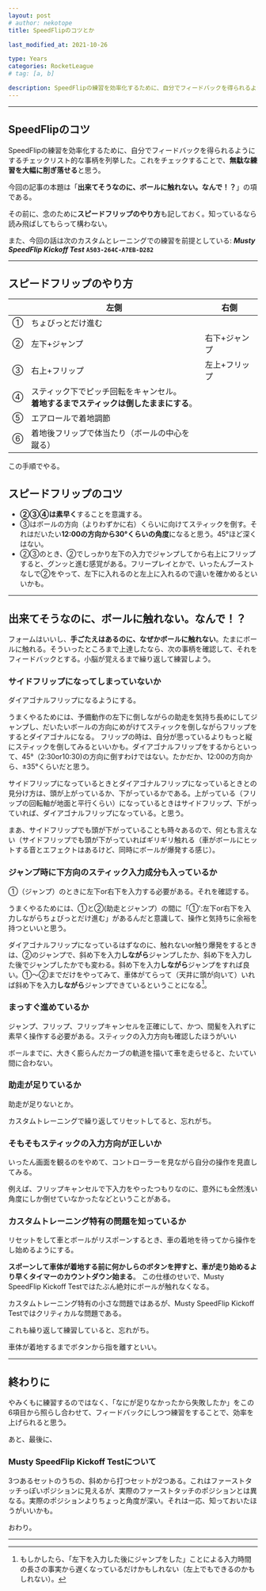 ```yaml
---
layout: post
# author: nekotope
title: SpeedFlipのコツとか

last_modified_at: 2021-10-26

type: Years
categories: RocketLeague
# tag: [a, b]

description: SpeedFlipの練習を効率化するために、自分でフィードバックを得られるようにするチェックリスト的な事柄を列挙した。今回の記事の本題は「出来てそうなのに、ボールに触れない。なんで！？」の項である。
---
```


---------

## SpeedFlipのコツ

SpeedFlipの練習を効率化するために、自分でフィードバックを得られるようにするチェックリスト的な事柄を列挙した。これをチェックすることで、**無駄な練習を大幅に削ぎ落せる**と思う。

今回の記事の本題は「**出来てそうなのに、ボールに触れない。なんで！？**」の項である。

その前に、念のために**スピードフリップのやり方**も記しておく。知っているなら読み飛ばしてもらって構わない。

また、今回の話は次のカスタムとレーニングでの練習を前提としている: ***Musty SpeedFlip Kickoff Test*** **`A503-264C-A7EB-D282`**

---------

## スピードフリップのやり方

| 　  | 左側 | 右側 |
|-------|--------|---------|
| ① | ちょびっとだけ進む |
| ② | 左下+ジャンプ | 右下+ジャンプ |
| ③ | 右上+フリップ | 左上+フリップ |
| ④ | スティック下でピッチ回転をキャンセル。<br>**着地するまでスティックは倒したままにする**。|  
| ⑤ | エアロールで着地調節 |  
| ⑥ | 着地後フリップで体当たり（ボールの中心を蹴る） |  



この手順でやる。

## スピードフリップのコツ

- **②③④は素早く**することを意識する。
- ③はボールの方向（よりわずかに右）くらいに向けてスティックを倒す。それはだいたい**12:00の方向から30°くらいの角度**になると思う。45°ほど深くはない。
- ②③のとき、②でしっかり左下の入力でジャンプしてから右上にフリップすると、グンッと進む感覚がある。フリープレイとかで、いったんブーストなしで②をやって、左下に入れるのと左上に入れるので違いを確かめるといいかも。


---------

## 出来てそうなのに、ボールに触れない。なんで！？
フォームはいいし、**手ごたえはあるのに、なぜかボールに触れない**。たまにボールに触れる。そういったところまで上達したなら、次の事柄を確認して、それをフィードバックとする。小脳が覚えるまで繰り返して練習しよう。

### サイドフリップになってしまっていないか

ダイアゴナルフリップになるようにする。

うまくやるためには、予備動作の左下に倒しながらの助走を気持ち長めにしてジャンプし、だいたいボールの方向にめがけてスティックを倒しながらフリップをするとダイアゴナルになる。
フリップの時は、自分が思っているよりもっと縦にスティックを倒してみるといいかも。ダイアゴナルフリップをするからといって、45°（2:30or10:30)の方向に倒すわけではない。たかだか、12:00の方向から、±35°くらいだと思う。

サイドフリップになっているときとダイアゴナルフリップになっているときとの見分け方は、頭が上がっているか、下がっているかである。上がっている（フリップの回転軸が地面と平行くらい）になっているときはサイドフリップ、下がっていれば、ダイアゴナルフリップになっている。と思う。

まあ、サイドフリップでも頭が下がっていることも時々あるので、何とも言えない（サイドフリップでも頭が下がっていればギリギリ触れる（車がボールにヒットする音とエフェクトはあるけど、同時にボールが爆発する感じ）。

### ジャンプ時に下方向のスティック入力成分も入っているか

①（ジャンプ）のときに左下or右下を入力する必要がある。それを確認する。

うまくやるためには、①と②(助走とジャンプ）の間に「①':左下or右下を入力しながらちょびっとだけ進む」があるんだと意識して、操作と気持ちに余裕を持つといいと思う。

ダイアゴナルフリップになっているはずなのに、触れないor触り爆発をするときは、②のジャンプで、斜め下を入力**しながら**ジャンプしたか、斜め下を入力した後でジャンプしたかでも変わる。斜め下を入力**しながら**ジャンプをすれば良い。①～②までだけをやってみて、車体がてらって（天井に頭が向いて）いれば斜め下を入力**しながら**ジャンプできているということになる[^ps_jump_direction]。

### まっすぐ進めているか

ジャンプ、フリップ、フリップキャンセルを正確にして、かつ、間髪を入れずに素早く操作する必要がある。スティックの入力方向も確認したほうがいい

ボールまでに、大きく膨らんだカーブの軌道を描いて車を走らせると、たいてい間に合わない。

### 助走が足りているか

助走が足りないとか。

カスタムトレーニングで繰り返してリセットしてると、忘れがち。

### そもそもスティックの入力方向が正しいか

いったん画面を観るのをやめて、コントローラーを見ながら自分の操作を見直してみる。

例えば、フリップキャンセルで下入力をやったつもりなのに、意外にも全然浅い角度にしか倒せていなかったなどということがある。

### カスタムトレーニング特有の問題を知っているか

リセットをして車とボールがリスポーンするとき、車の着地を待ってから操作をし始めるようにする。

**スポーンして車体が着地する前に何かしらのボタンを押すと、車が走り始めるより早くタイマーのカウントダウン始まる**。
この仕様のせいで、Musty SpeedFlip Kickoff Testではたぶん絶対にボールが触れなくなる。

カスタムトレーニング特有の小さな問題ではあるが、Musty SpeedFlip Kickoff Testではクリティカルな問題である。

これも繰り返して練習していると、忘れがち。

車体が着地するまでボタンから指を離すといい。

---------

## 終わりに

やみくもに練習するのではなく、「なにが足りなかったから失敗したか」をこの6項目から照らし合わせて、フィードバックにしつつ練習をすることで、効率を上げられると思う。

あと、最後に、

### Musty SpeedFlip Kickoff Testについて
3つあるセットのうちの、斜めから打つセットが2つある。これはファーストタッチっぽいポジションに見えるが、実際のファーストタッチのポジションとは異なる。実際のポジションよりちょっと角度が深い。それは一応、知っておいたほうがいいかも。

おわり。

---------


[^ps_jump_direction]:もしかしたら、「左下を入力した後にジャンプをした」ことによる入力時間の長さの事実から遅くなっているだけかもしれない（左上でもできるのかもしれない）。
